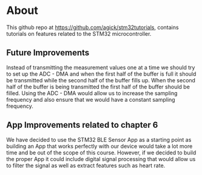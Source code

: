 # About

This github repo at https://github.com/agick/stm32tutorials, contains tutorials on features related to the STM32 microcontroller.

## Future Improvements
Instead of transmitting the measurement values one at a time we should try to set up the ADC - DMA and when the first half of the buffer is full it should be transmitted while the second half of the buffer fills up. When the second half of the buffer is being transmitted the first half of the buffer should be filled. Using the ADC - DMA would allow us to increase the sampling frequency and also ensure that we would have a constant sampling frequency. 

## App Improvements related to chapter 6

We have decided to use the STM32 BLE Sensor App as a starting point as building an App that works perfectly with our device would take a lot more time and be out of the scope of this course. However, if we decided to build the proper App it could include digital signal processing that would allow us to filter the signal as well as extract features such as heart rate.






